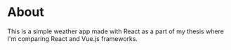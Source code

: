 # About

This is a simple weather app made with React as a part of my thesis where I'm comparing React and Vue.js frameworks.
